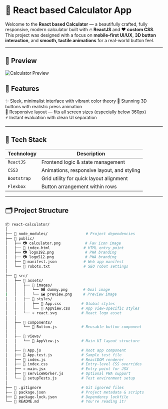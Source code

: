 # 🧮 React based Calculator App

Welcome to the **React based Calculator** — a beautifully crafted, fully responsive, modern calculator built with 🔥 **ReactJS** and ❤️ **custom CSS**. This project was designed with a focus on **mobile-first UI/UX**, **3D button interaction**, and **smooth, tactile animations** for a real-world button feel.

---

## 📸 Preview

![Calculator Preview](assets/preview.png)

## 📱 Features

✨ Sleek, minimalist interface with vibrant color theory 
🎨 Stunning 3D buttons with realistic press animation  
📏 Responsive layout — fits all screen sizes (especially below 360px)  
⚡ Instant evaluation with clean UI separation  

---

## 🧰 Tech Stack

| Technology  | Description             |
|-------------|-------------------------|
| `ReactJS`   | Frontend logic & state management |
| `CSS3`      | Animations, responsive layout, and styling |
| `Bootstrap` | Grid utility for quick layout alignment |
| `Flexbox`   | Button arrangement within rows |

---

## 🗂️ Project Structure

```bash
📦 react-calculator/
│
├── 📁 node_modules/                 # Project dependencies
├── 📁 public/
│   ├── 📷 calculator.png           # Fav icon image
│   ├── 📄 index.html               # HTML entry point
│   ├── 📷 logo192.png              # PWA branding
│   ├── 📷 logo512.png              # PWA branding
│   ├── 📄 manifest.json            # Web app manifest
│   └── 📄 robots.txt               # SEO robot settings
│
├── 📁 src/
│   ├── 📁 assets/
│   │   ├── 📁 images/
│   │   │   └── 🖼️ dummy.png       # Goal image
|   │   │   └── 🖼️ preview.png     # Preview image
│   │   ├── 📁 styles/
│   │   │   ├── 🎨 App.css         # Global styles
│   │   │   └── 🎨 AppView.css     # App view-specific styles
│   │   └── ⚛️ react.svg           # React logo asset
│   │
│   ├── 📁 components/
│   │   └── 🔘 Button.js           # Reusable button component
│   │
│   ├── 📁 views/
│   │   └── 📄 AppView.js          # Main UI layout structure
│   │
│   ├── 📄 App.js                  # Root app component
│   ├── 📄 App.test.js             # Sample test file
│   ├── 📄 index.js                # ReactDOM renderer
│   ├── 📄 index.css               # Entry-level CSS overrides
│   ├── ⚛️ main.jsx                # Entry point for JSX
│   ├── 📄 serviceWorker.js        # Optional PWA support
│   └── 📄 setupTests.js           # Test environment setup
│
├── 📄 .gitignore                  # Git ignored files
├── 📄 package.json                # Project metadata & scripts
├── 📄 package-lock.json           # Dependency lockfile
└── 📄 README.md                   # You're reading it!
